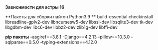 **Зависимости для астры 16**

**Пакеты для сборки пайтон Python3.9 **
build-essential checkinstall libreadline-gplv2-dev libncursesw5-dev libssl-dev libsqlite3-dev tk-dev libgdbm-dev libc6-dev libbz2-dev zlib1g-dev libffi-dev

**pip пакеты**
-asgiref==3.8.1
-Django==4.2.13
-pillow==10.3.0
-sqlparse==0.5.0
-typing-extensions==4.12.0
